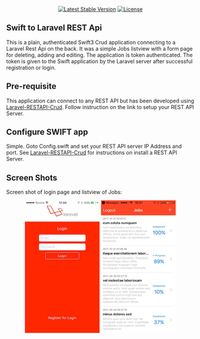 <p align="center">
<a href="https://packagist.org/packages/laravel/framework"><img src="https://poser.pugx.org/laravel/framework/v/stable.svg" alt="Latest Stable Version"></a>
<a href="https://packagist.org/packages/laravel/framework"><img src="https://poser.pugx.org/laravel/framework/license.svg" alt="License"></a>
</p>

## Swift to Laravel REST Api
This is a plain, authenticated Swift3 Crud application connecting to a Laravel Rest Api on the back. It was a simple Jobs listview with a form page for deleting, adding and editing. The application is token authenticated. The token is given to the Swift application by the Laravel server after successful registration or login. 

## Pre-requisite
This application can connect to any REST API but has been developed using <a href="https://github.com/matzpersson/laravel-restapi-crud.git">Laravel-RESTAPI-Crud</a>. Follow instruction on the link to setup your REST API Server.

## Configure SWIFT app
Simple. Goto Config.swift and set your REST API server IP Address and port. See <a href="https://github.com/matzpersson/laravel-restapi-crud.git">Laravel-RESTAPI-Crud</a> for instructions on install a REST API Server.

## Screen Shots
Screen shot of login page and listview of Jobs:

<p align="center">
  <img src="./shot1.jpg" width="200"/>
  <img src="shot2.jpg" width="200"/>
</p>

